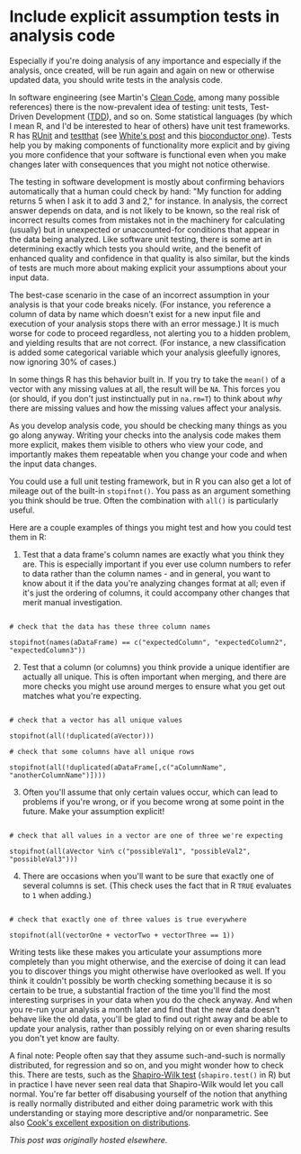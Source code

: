 # Include explicit assumption tests in analysis code



Especially if you're doing analysis of any importance and especially if the analysis, once created, will be run again and again on new or otherwise updated data, you should write tests in the analysis code.

In software engineering (see Martin's <a href="http://www.amazon.com/Clean-Code-Handbook-Software-Craftsmanship/dp/0132350882">Clean Code</a>, among many possible references) there is the now-prevalent idea of testing: unit tests, Test-Driven Development (<a href="http://en.wikipedia.org/wiki/Test-driven_development">TDD</a>), and so on. Some statistical languages (by which I mean R, and I'd be interested to hear of others) have unit test frameworks. R has <a href="http://cran.r-project.org/web/packages/RUnit/index.html">RUnit</a> and <a href="http://cran.r-project.org/web/packages/testthat/index.html">testthat</a> (see <a href="http://www.johnmyleswhite.com/notebook/2010/08/17/unit-testing-in-r-the-bare-minimum/">White's post</a> and this <a href="http://www.bioconductor.org/developers/unitTesting-guidelines/">bioconductor one</a>). Tests help you by making components of functionality more explicit and by&#160;giving you more confidence that your software is functional even when you make changes later with consequences that you might not notice otherwise.

The testing in software development is mostly about confirming behaviors automatically that a human could check by hand: "My function for adding returns 5 when I ask it to add 3 and 2," for instance. In analysis, the correct answer depends on data, and is not likely to be known, so the real risk of incorrect results comes from mistakes not in the machinery for calculating (usually) but in unexpected or unaccounted-for conditions that appear in the data being analyzed. Like software unit testing, there is some art in determining exactly which tests you should write, and the benefit of enhanced quality and confidence in that quality is also similar, but the kinds of tests are much more about making explicit your assumptions about your input data.

The best-case scenario in the case of an incorrect assumption in your analysis is that your code breaks nicely. (For instance, you reference a column of data by name which doesn't exist for a new input file and execution of your analysis stops there with an error message.) It is much worse for code to proceed regardless, not alerting you to a hidden problem, and yielding results that are not correct. (For instance, a new classification is added some categorical variable which your analysis gleefully ignores, now ignoring 30% of cases.)

In some things R has this behavior built in. If you try to take the <code>mean()</code> of a vector with any missing values at all, the result will be <code>NA</code>. This forces you (or should, if you don't just instinctually put in <code>na.rm=T</code>) to think about <em>why</em> there are missing values and how the missing values affect your analysis.

As you develop analysis code, you should be checking many things as you go along anyway. Writing your checks into the analysis code makes them more explicit, makes them visible to others who view your code, and importantly makes them repeatable when you change your code and when the input data changes.

You could use a full unit testing framework, but in R you can also get a lot of mileage out of the built-in&#160;<code>stopifnot()</code>. You pass as an argument something you think should be true. Often the combination with <code>all()</code> is particularly useful.

Here are a couple examples of things you might test and how you could test them in R:

1. Test that a data frame's column names are exactly what you think they are. This is especially important if you ever use column numbers to refer to data rather than the column names - and in general, you want to know about it if the data you're analyzing changes format at all; even if it's just the ordering of columns, it could accompany other changes that merit manual investigation.

```

# check that the data has these three column names

stopifnot(names(aDataFrame) == c("expectedColumn", "expectedColumn2", "expectedColumn3"))

```

2. Test that a column (or columns) you think provide a unique identifier are actually all unique. This is&#160;<span>often&#160;</span><span>important when merging, and there are more checks you might use around merges to ensure what you get out matches what you're expecting.</span>

```

# check that a vector has all unique values

stopifnot(all(!duplicated(aVector)))

# check that some columns have all unique rows

stopifnot(all(!duplicated(aDataFrame[,c("aColumnName", "anotherColumnName")])))

```

3. Often you'll assume that only certain values occur, which can lead to problems if you're wrong, or if you become wrong at some point in the future. Make your assumption explicit!

```

# check that all values in a vector are one of three we're expecting

stopifnot(all(aVector %in% c("possibleVal1", "possibleVal2", "possibleVal3")))

```

4. There are occasions when you'll want to be sure that exactly one of several columns is set. (This check uses the fact that in R <code>TRUE</code> evaluates to <code>1</code> when adding.)

```

# check that exactly one of three values is true everywhere

stopifnot(all(vectorOne + vectorTwo + vectorThree == 1))

```

Writing tests like these makes you articulate your assumptions more completely than you might otherwise, and the exercise of doing it can lead you to discover things you might otherwise have overlooked as well. If you think it couldn't possibly be worth checking something because it is so certain to be true, a substantial fraction of the time you'll find the most interesting surprises in your data when you do the check anyway. And when you re-run your analysis a month later and find that the new data doesn't behave like the old data, you'll be glad to find out right away and be able to update your analysis, rather than possibly relying on or even sharing results you don't yet know are faulty.

A final note: People often say that they assume such-and-such is normally distributed, for regression and so on, and you might wonder how to check this. There are tests, such as the <a href="http://en.wikipedia.org/wiki/Shapiro%E2%80%93Wilk_test">Shapiro-Wilk test</a> (<code>shapiro.test()</code> in R) but in practice I have never seen real data that Shapiro-Wilk would let you call normal. You're far better off disabusing yourself of the notion that anything is really normally distributed and either doing parametric work with this understanding or staying more descriptive and/or nonparametric. See also&#160;<a href="http://www.johndcook.com/blog/2010/08/11/what-distribution-does-my-data-have/">Cook's excellent exposition on distributions</a>.



*This post was originally hosted elsewhere.*
